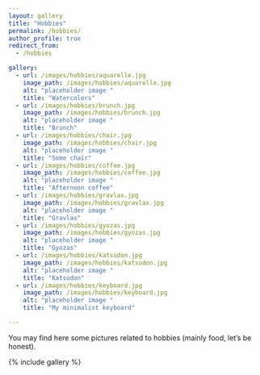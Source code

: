 ```yaml
---
layout: gallery
title: "Hobbies"
permalink: /hobbies/
author_profile: true
redirect_from:
  - /hobbies

gallery:
  - url: /images/hobbies/aquarelle.jpg
    image_path: /images/hobbies/aquarelle.jpg
    alt: "placeholder image "
    title: "Watercolors"
  - url: /images/hobbies/brunch.jpg
    image_path: /images/hobbies/brunch.jpg
    alt: "placeholder image "
    title: "Brunch"
  - url: /images/hobbies/chair.jpg
    image_path: /images/hobbies/chair.jpg
    alt: "placeholder image "
    title: "Some chair"
  - url: /images/hobbies/coffee.jpg
    image_path: /images/hobbies/coffee.jpg
    alt: "placeholder image "
    title: "Afternoon coffee"
  - url: /images/hobbies/gravlax.jpg
    image_path: /images/hobbies/gravlax.jpg
    alt: "placeholder image "
    title: "Gravlax"
  - url: /images/hobbies/gyozas.jpg
    image_path: /images/hobbies/gyozas.jpg
    alt: "placeholder image "
    title: "Gyozas"
  - url: /images/hobbies/katsudon.jpg
    image_path: /images/hobbies/katsudon.jpg
    alt: "placeholder image "
    title: "Katsudon"
  - url: /images/hobbies/keyboard.jpg
    image_path: /images/hobbies/keyboard.jpg
    alt: "placeholder image "
    title: "My minimalist keyboard"

---
```


You may find here some pictures related to hobbies (mainly food, let’s be honest).




{% include gallery %}